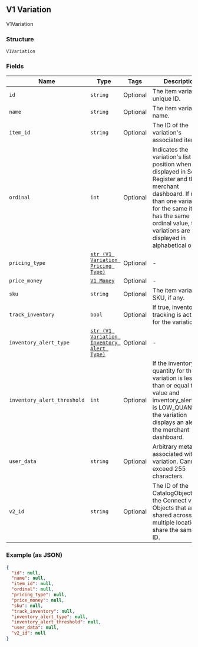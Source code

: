 ## V1 Variation

V1Variation

### Structure

`V1Variation`

### Fields

| Name | Type | Tags | Description |
|  --- | --- | --- | --- |
| `id` | `string` | Optional | The item variation's unique ID. |
| `name` | `string` | Optional | The item variation's name. |
| `item_id` | `string` | Optional | The ID of the variation's associated item. |
| `ordinal` | `int` | Optional | Indicates the variation's list position when displayed in Square Register and the merchant dashboard. If more than one variation for the same item has the same ordinal value, those variations are displayed in alphabetical order |
| `pricing_type` | [`str (V1 Variation Pricing Type)`](/doc/models/v1-variation-pricing-type.md) | Optional | - |
| `price_money` | [`V1 Money`](/doc/models/v1-money.md) | Optional | - |
| `sku` | `string` | Optional | The item variation's SKU, if any. |
| `track_inventory` | `bool` | Optional | If true, inventory tracking is active for the variation. |
| `inventory_alert_type` | [`str (V1 Variation Inventory Alert Type)`](/doc/models/v1-variation-inventory-alert-type.md) | Optional | - |
| `inventory_alert_threshold` | `int` | Optional | If the inventory quantity for the variation is less than or equal to this value and inventory_alert_type is LOW_QUANTITY, the variation displays an alert in the merchant dashboard. |
| `user_data` | `string` | Optional | Arbitrary metadata associated with the variation. Cannot exceed 255 characters. |
| `v2_id` | `string` | Optional | The ID of the CatalogObject in the Connect v2 API. Objects that are shared across multiple locations share the same v2 ID. |

### Example (as JSON)

```json
{
  "id": null,
  "name": null,
  "item_id": null,
  "ordinal": null,
  "pricing_type": null,
  "price_money": null,
  "sku": null,
  "track_inventory": null,
  "inventory_alert_type": null,
  "inventory_alert_threshold": null,
  "user_data": null,
  "v2_id": null
}
```

